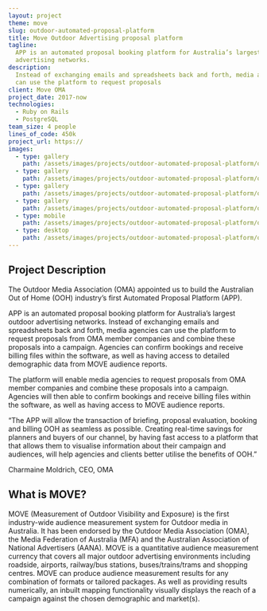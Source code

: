 ```yaml
---
layout: project
theme: move
slug: outdoor-automated-proposal-platform
title: Move Outdoor Advertising proposal platform
tagline:
  APP is an automated proposal booking platform for Australia’s largest outdoor
  advertising networks.
description:
  Instead of exchanging emails and spreadsheets back and forth, media agencies
  can use the platform to request proposals
client: Move OMA
project_date: 2017-now
technologies:
  - Ruby on Rails
  - PostgreSQL
team_size: 4 people
lines_of_code: 450k
project_url: https://
images:
  - type: gallery
    path: /assets/images/projects/outdoor-automated-proposal-platform/outdoor-automated-proposal-platform-1.jpg
  - type: gallery
    path: /assets/images/projects/outdoor-automated-proposal-platform/outdoor-automated-proposal-platform-2.jpg
  - type: gallery
    path: /assets/images/projects/outdoor-automated-proposal-platform/outdoor-automated-proposal-platform-3.jpg
  - type: gallery
    path: /assets/images/projects/outdoor-automated-proposal-platform/outdoor-automated-proposal-platform-4.jpg
  - type: mobile
    path: /assets/images/projects/outdoor-automated-proposal-platform/outdoor-automated-proposal-platform-hero-mobile.jpg
  - type: desktop
    path: /assets/images/projects/outdoor-automated-proposal-platform/outdoor-automated-proposal-platform-hero-desktop.jpg
---
```


## Project Description

The Outdoor Media Association (OMA) appointed us to build the Australian Out of Home (OOH) industry’s first Automated Proposal Platform (APP).

APP is an automated proposal booking platform for Australia’s largest outdoor advertising networks. Instead of exchanging emails and spreadsheets back and forth, media agencies can use the platform to request proposals from OMA member companies and combine these proposals into a campaign. Agencies can confirm bookings and receive billing files within the software, as well as having access to detailed demographic data from MOVE audience reports.

The platform will enable media agencies to request proposals from OMA member companies and combine these proposals into a campaign. Agencies will then able to confirm bookings and receive billing files within the software, as well as having access to MOVE audience reports.

“The APP will allow the transaction of briefing, proposal evaluation, booking and billing OOH as seamless as possible. Creating real-time savings for planners and buyers of our channel, by having fast access to a platform that that allows them to visualise information about their campaign and audiences, will help agencies and clients better utilise the benefits of OOH.”

Charmaine Moldrich, CEO, OMA

## What is MOVE?

MOVE (Measurement of Outdoor Visibility and Exposure) is the first industry-wide audience measurement system for Outdoor media in Australia. It has been endorsed by the Outdoor Media Association (OMA), the Media Federation of Australia (MFA) and the Australian Association of National Advertisers (AANA). MOVE is a quantitative audience measurement currency that covers all major outdoor advertising environments including roadside, airports, railway/bus stations, buses/trains/trams and shopping centres. MOVE can produce audience measurement results for any combination of formats or tailored packages. As well as providing results numerically, an inbuilt mapping functionality visually displays the reach of a campaign against the chosen demographic and market(s).
